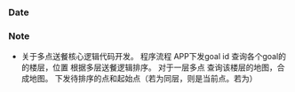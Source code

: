 ### Date

### Note
- 关于多点送餐核心逻辑代码开发。
程序流程
APP下发goal id
查询各个goal的的楼层，位置
根据多层送餐逻辑排序。
对于一层多点
	查询该楼层的地图，合成地图。
	下发待排序的点和起始点（若为同层，则是当前点。若为）